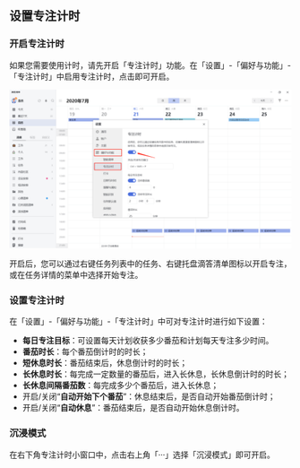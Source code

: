 ## 设置专注计时

### 开启专注计时
如果您需要使用计时，请先开启「专注计时」功能。在「设置」-「偏好与功能」-「专注计时」中启用专注计时，点击即可开启。

![images35](../../images/windows/50.png)

开启后，您可以通过右键任务列表中的任务、右键托盘滴答清单图标以开启专注，或在任务详情的菜单中选择开始专注。

### 设置专注计时

在「设置」-「偏好与功能」-「专注计时」中可对专注计时进行如下设置：

* **每日专注目标**：可设置每天计划收获多少番茄和计划每天专注多少时间。
* **番茄时长**：每个番茄倒计时的时长；
* **短休息时长**：番茄结束后，休息倒计时的时长；
* **长休息时长**：每完成一定数量的番茄后，进入长休息，长休息倒计时的时长；
* **长休息间隔番茄数**：每完成多少个番茄后，进入长休息；
* 开启/关闭“**自动开始下个番茄**”：休息结束后，是否自动开始番茄倒计时；
* 开启/关闭“**自动休息**”：番茄结束后，是否自动开始休息倒计时。

### 沉浸模式
在右下角专注计时小窗口中，点击右上角「···」选择「沉浸模式」即可开启。